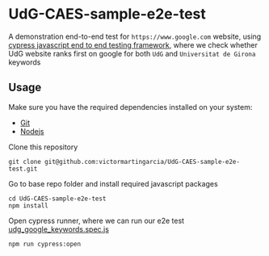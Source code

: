 # UdG-CAES-sample-e2e-test

A demonstration end-to-end test for `https://www.google.com` website, using [cypress javascript end to end testing framework](https://www.cypress.io), where we check whether UdG website ranks first on google for both `UdG` and `Universitat de Girona` keywords



## Usage

Make sure you have the required dependencies installed on your system:

* [Git](https://git-scm.com)
* [Nodejs](https://nodejs.org)

Clone this repository

```
git clone git@github.com:victormartingarcia/UdG-CAES-sample-e2e-test.git
```

Go to base repo folder and install required javascript packages

```
cd UdG-CAES-sample-e2e-test
npm install
```

Open cypress runner, where we can run our e2e test [udg_google_keywords.spec.js](cypress/integration/udg_google_keywords.spec.js)

```
npm run cypress:open
```
